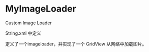 # MyImageLoader
Custom Image Loader

String.xml 中定义
    <item name="imageloader_uri" type="id"/>

定义了一个imageloader，并实现了一个 GridView 从网络中加载图片。
